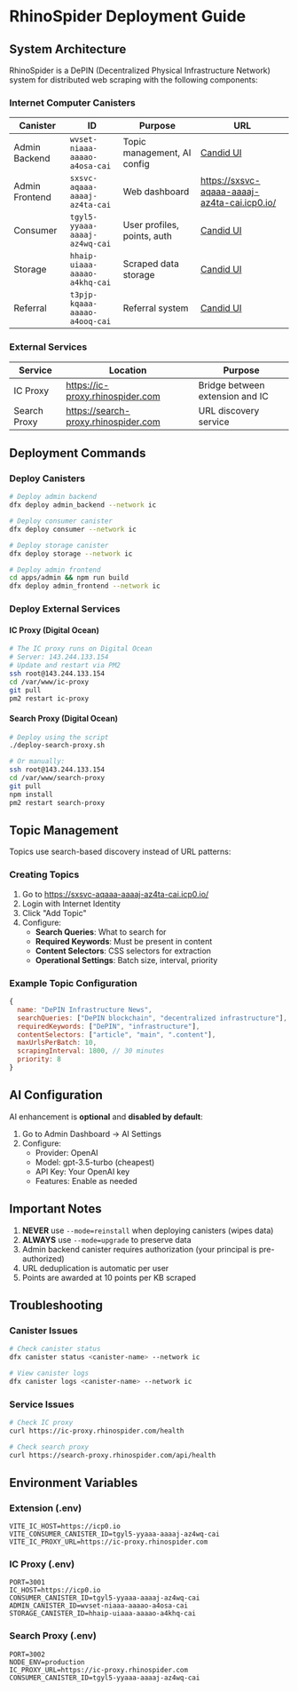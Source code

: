 # RhinoSpider Deployment Guide

## System Architecture

RhinoSpider is a DePIN (Decentralized Physical Infrastructure Network) system for distributed web scraping with the following components:

### Internet Computer Canisters

| Canister | ID | Purpose | URL |
|----------|-----|---------|-----|
| Admin Backend | `wvset-niaaa-aaaao-a4osa-cai` | Topic management, AI config | [Candid UI](https://a4gq6-oaaaa-aaaab-qaa4q-cai.raw.icp0.io/?id=wvset-niaaa-aaaao-a4osa-cai) |
| Admin Frontend | `sxsvc-aqaaa-aaaaj-az4ta-cai` | Web dashboard | https://sxsvc-aqaaa-aaaaj-az4ta-cai.icp0.io/ |
| Consumer | `tgyl5-yyaaa-aaaaj-az4wq-cai` | User profiles, points, auth | [Candid UI](https://a4gq6-oaaaa-aaaab-qaa4q-cai.raw.icp0.io/?id=tgyl5-yyaaa-aaaaj-az4wq-cai) |
| Storage | `hhaip-uiaaa-aaaao-a4khq-cai` | Scraped data storage | [Candid UI](https://a4gq6-oaaaa-aaaab-qaa4q-cai.raw.icp0.io/?id=hhaip-uiaaa-aaaao-a4khq-cai) |
| Referral | `t3pjp-kqaaa-aaaao-a4ooq-cai` | Referral system | [Candid UI](https://a4gq6-oaaaa-aaaab-qaa4q-cai.raw.icp0.io/?id=t3pjp-kqaaa-aaaao-a4ooq-cai) |

### External Services

| Service | Location | Purpose |
|---------|----------|---------|
| IC Proxy | https://ic-proxy.rhinospider.com | Bridge between extension and IC |
| Search Proxy | https://search-proxy.rhinospider.com | URL discovery service |

## Deployment Commands

### Deploy Canisters

```bash
# Deploy admin backend
dfx deploy admin_backend --network ic

# Deploy consumer canister
dfx deploy consumer --network ic

# Deploy storage canister
dfx deploy storage --network ic

# Deploy admin frontend
cd apps/admin && npm run build
dfx deploy admin_frontend --network ic
```

### Deploy External Services

#### IC Proxy (Digital Ocean)
```bash
# The IC proxy runs on Digital Ocean
# Server: 143.244.133.154
# Update and restart via PM2
ssh root@143.244.133.154
cd /var/www/ic-proxy
git pull
pm2 restart ic-proxy
```

#### Search Proxy (Digital Ocean)
```bash
# Deploy using the script
./deploy-search-proxy.sh

# Or manually:
ssh root@143.244.133.154
cd /var/www/search-proxy
git pull
npm install
pm2 restart search-proxy
```

## Topic Management

Topics use search-based discovery instead of URL patterns:

### Creating Topics

1. Go to https://sxsvc-aqaaa-aaaaj-az4ta-cai.icp0.io/
2. Login with Internet Identity
3. Click "Add Topic"
4. Configure:
   - **Search Queries**: What to search for
   - **Required Keywords**: Must be present in content
   - **Content Selectors**: CSS selectors for extraction
   - **Operational Settings**: Batch size, interval, priority

### Example Topic Configuration

```javascript
{
  name: "DePIN Infrastructure News",
  searchQueries: ["DePIN blockchain", "decentralized infrastructure"],
  requiredKeywords: ["DePIN", "infrastructure"],
  contentSelectors: ["article", "main", ".content"],
  maxUrlsPerBatch: 10,
  scrapingInterval: 1800, // 30 minutes
  priority: 8
}
```

## AI Configuration

AI enhancement is **optional** and **disabled by default**:

1. Go to Admin Dashboard → AI Settings
2. Configure:
   - Provider: OpenAI
   - Model: gpt-3.5-turbo (cheapest)
   - API Key: Your OpenAI key
   - Features: Enable as needed

## Important Notes

1. **NEVER** use `--mode=reinstall` when deploying canisters (wipes data)
2. **ALWAYS** use `--mode=upgrade` to preserve data
3. Admin backend canister requires authorization (your principal is pre-authorized)
4. URL deduplication is automatic per user
5. Points are awarded at 10 points per KB scraped

## Troubleshooting

### Canister Issues
```bash
# Check canister status
dfx canister status <canister-name> --network ic

# View canister logs
dfx canister logs <canister-name> --network ic
```

### Service Issues
```bash
# Check IC proxy
curl https://ic-proxy.rhinospider.com/health

# Check search proxy
curl https://search-proxy.rhinospider.com/api/health
```

## Environment Variables

### Extension (.env)
```
VITE_IC_HOST=https://icp0.io
VITE_CONSUMER_CANISTER_ID=tgyl5-yyaaa-aaaaj-az4wq-cai
VITE_IC_PROXY_URL=https://ic-proxy.rhinospider.com
```

### IC Proxy (.env)
```
PORT=3001
IC_HOST=https://icp0.io
CONSUMER_CANISTER_ID=tgyl5-yyaaa-aaaaj-az4wq-cai
ADMIN_CANISTER_ID=wvset-niaaa-aaaao-a4osa-cai
STORAGE_CANISTER_ID=hhaip-uiaaa-aaaao-a4khq-cai
```

### Search Proxy (.env)
```
PORT=3002
NODE_ENV=production
IC_PROXY_URL=https://ic-proxy.rhinospider.com
CONSUMER_CANISTER_ID=tgyl5-yyaaa-aaaaj-az4wq-cai
```